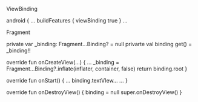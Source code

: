 ViewBinding

android {
...
	buildFeatures {
	    viewBinding true
	}
...

Fragment

private var _binding: Fragment...Binding? = null
privarte val binding get() = _binding!!

override fun onCreateView(...) {
	...
	_binding = Fragment...Binding?.inflate(inflater, container, false)
	return binding.root
}

override fun onStart() {
	...
	binding.textVIew...
	...
}

override fun onDestroyView() {
	binding = null
	super.onDestroyView()
}
